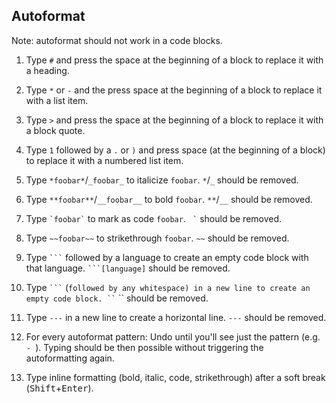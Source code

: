 ## Autoformat

Note: autoformat should not work in a code blocks.

1. Type `#` and press the space at the beginning of a block to replace it with a heading.

1. Type `*` or `-` and the press space at the beginning of a block to replace it with a list item.

1. Type `>` and press the space at the beginning of a block to replace it with a block quote.

1. Type `1` followed by a `.` or `)` and press space (at the beginning of a block) to replace it with a numbered list item.

1. Type `*foobar*`/`_foobar_` to italicize `foobar`. `*`/`_` should be removed.

1. Type `**foobar**`/`__foobar__` to bold `foobar`. `**`/`__` should be removed.

1. Type ``` `foobar` ``` to mark as code `foobar`. ```  ` ``` should be removed.

1. Type `~~foobar~~` to strikethrough `foobar`. `~~` should be removed.

1. Type `` ``` `` followed by a language to create an empty code block with that language. `` ```[language] `` should be removed.

1. Type `` ``` `` (``` followed by any whitespace) in a new line to create an empty code block. `` ``` `` should be removed.

1. Type `---` in a new line to create a horizontal line. `---` should be removed.

1. For every autoformat pattern: Undo until you'll see just the pattern (e.g. `- `). Typing should be then possible without triggering the autoformatting again.

1. Type inline formatting (bold, italic, code, strikethrough) after a soft break (<kbd>Shift</kbd>+<kbd>Enter</kbd>).
